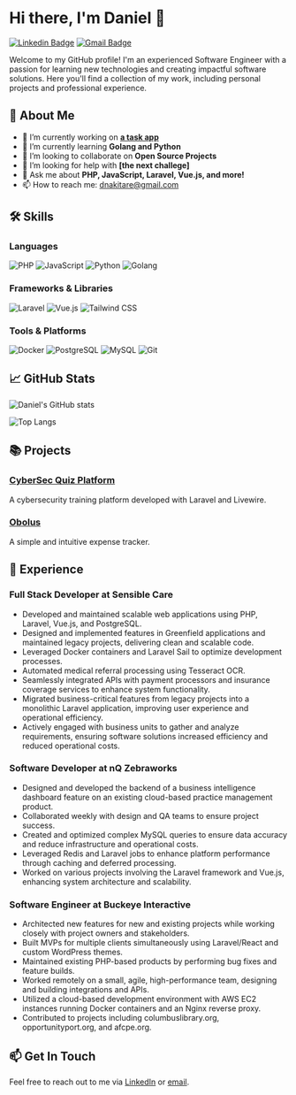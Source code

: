 # Hi there, I'm Daniel 👋

[![Linkedin Badge](https://img.shields.io/badge/-Daniel-blue?style=flat-square&logo=Linkedin&logoColor=white&link=https://www.linkedin.com/in/dnakitare/)](https://www.linkedin.com/in/dnakitare/)
[![Gmail Badge](https://img.shields.io/badge/-dnakitare@gmail.com-c14438?style=flat-square&logo=Gmail&logoColor=white&link=mailto:dnakitare@gmail.com)](mailto:dnakitare@gmail.com)

Welcome to my GitHub profile! I'm an experienced Software Engineer with a passion for learning new technologies and creating impactful software solutions. Here you'll find a collection of my work, including personal projects and professional experience.

## 🚀 About Me

- 🔭 I’m currently working on **[a task app](https://github.com/Dnakitare/task-app)**
- 🌱 I’m currently learning **Golang and Python**
- 👯 I’m looking to collaborate on **Open Source Projects**
- 🤔 I’m looking for help with **[the next challege]**
- 💬 Ask me about **PHP, JavaScript, Laravel, Vue.js, and more!**
- 📫 How to reach me: [dnakitare@gmail.com](mailto:dnakitare@gmail.com)

## 🛠️ Skills

### Languages

![PHP](https://img.shields.io/badge/-PHP-777BB4?style=flat&logo=php&logoColor=white)
![JavaScript](https://img.shields.io/badge/-JavaScript-F7DF1E?style=flat&logo=javascript&logoColor=black)
![Python](https://img.shields.io/badge/-Python-3776AB?style=flat&logo=python&logoColor=white)
![Golang](https://img.shields.io/badge/-Go-00ADD8?style=flat&logo=go&logoColor=white)

### Frameworks & Libraries

![Laravel](https://img.shields.io/badge/-Laravel-FF2D20?style=flat&logo=laravel&logoColor=white)
![Vue.js](https://img.shields.io/badge/-Vue.js-4FC08D?style=flat&logo=vue.js&logoColor=white)
![Tailwind CSS](https://img.shields.io/badge/-Tailwind%20CSS-38B2AC?style=flat&logo=tailwind-css&logoColor=white)

### Tools & Platforms

![Docker](https://img.shields.io/badge/-Docker-2496ED?style=flat&logo=docker&logoColor=white)
![PostgreSQL](https://img.shields.io/badge/-PostgreSQL-336791?style=flat&logo=postgresql&logoColor=white)
![MySQL](https://img.shields.io/badge/-MySQL-4479A1?style=flat&logo=mysql&logoColor=white)
![Git](https://img.shields.io/badge/-Git-F05032?style=flat&logo=git&logoColor=white)

## 📈 GitHub Stats

![Daniel's GitHub stats](https://github-readme-stats.vercel.app/api?username=Dnakitare&count_private=true&hide=stars,prs,issues,contribs&show_icons=true&theme=radical)

![Top Langs](https://github-readme-stats.vercel.app/api/top-langs/?username=Dnakitare&layout=compact&theme=radical)

## 📚 Projects

### [CyberSec Quiz Platform](https://github.com/Dnakitare/cybersec-quiz)

A cybersecurity training platform developed with Laravel and Livewire.

### [Obolus](https://github.com/Dnakitare/Obolus)

A simple and intuitive expense tracker.

## 💼 Experience

### Full Stack Developer at Sensible Care
- Developed and maintained scalable web applications using PHP, Laravel, Vue.js, and PostgreSQL.
-	Designed and implemented features in Greenfield applications and maintained legacy projects, delivering clean and scalable code.
-	Leveraged Docker containers and Laravel Sail to optimize development processes.
-	Automated medical referral processing using Tesseract OCR.
-	Seamlessly integrated APIs with payment processors and insurance coverage services to enhance system functionality.
-	Migrated business-critical features from legacy projects into a monolithic Laravel application, improving user experience and operational efficiency.
-	Actively engaged with business units to gather and analyze requirements, ensuring software solutions increased efficiency and reduced operational costs.

### Software Developer at nQ Zebraworks

-	Designed and developed the backend of a business intelligence dashboard feature on an existing cloud-based practice management product.
-	Collaborated weekly with design and QA teams to ensure project success.
-	Created and optimized complex MySQL queries to ensure data accuracy and reduce infrastructure and operational costs.
-	Leveraged Redis and Laravel jobs to enhance platform performance through caching and deferred processing.
-	Worked on various projects involving the Laravel framework and Vue.js, enhancing system architecture and scalability.

### Software Engineer at Buckeye Interactive
-	Architected new features for new and existing projects while working closely with project owners and stakeholders.
-	Built MVPs for multiple clients simultaneously using Laravel/React and custom WordPress themes.
-	Maintained existing PHP-based products by performing bug fixes and feature builds.
-	Worked remotely on a small, agile, high-performance team, designing and building integrations and APIs.
-	Utilized a cloud-based development environment with AWS EC2 instances running Docker containers and an Nginx reverse proxy.
-	Contributed to projects including columbuslibrary.org, opportunityport.org, and afcpe.org.

## 📫 Get In Touch

Feel free to reach out to me via [LinkedIn](https://www.linkedin.com/in/dnakitare/) or [email](mailto:dnakitare@gmail.com).
